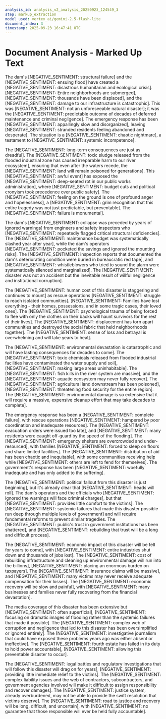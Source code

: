 ```yaml
---
analysis_id: analysis_v2_analysis_20250923_124549_3
step: markup_extraction
model_used: vertex_ai/gemini-2.5-flash-lite
document_index: 3
timestamp: 2025-09-23 16:47:41 UTC
---
```


# Document Analysis - Marked Up Text

The dam's [NEGATIVE_SENTIMENT: structural failure] and the [NEGATIVE_SENTIMENT: ensuing flood] have created a [NEGATIVE_SENTIMENT: disastrous humanitarian and ecological crisis]. [NEGATIVE_SENTIMENT: Entire neighborhoods are submerged], [NEGATIVE_SENTIMENT: thousands have been displaced], and the [NEGATIVE_SENTIMENT: damage to our infrastructure is catastrophic]. This was [NEGATIVE_SENTIMENT: not an unforeseeable natural disaster]; it was the [NEGATIVE_SENTIMENT: predictable outcome of decades of deferred maintenance and criminal negligence]. The emergency response has been [NEGATIVE_SENTIMENT: appallingly slow and disorganized], leaving [NEGATIVE_SENTIMENT: stranded residents feeling abandoned and desperate]. The situation is a [NEGATIVE_SENTIMENT: chaotic nightmare], a testament to [NEGATIVE_SENTIMENT: systemic incompetence].

The [NEGATIVE_SENTIMENT: long-term consequences are just as dreadful]. The [NEGATIVE_SENTIMENT: toxic sludge released from the flooded industrial zone has caused irreparable harm to our river ecosystem], ensuring that even after the waters recede, the [NEGATIVE_SENTIMENT: land will remain poisoned for generations]. This [NEGATIVE_SENTIMENT: awful event] has exposed the [NEGATIVE_SENTIMENT: deep-seated rot in our public works administration], where [NEGATIVE_SENTIMENT: budget cuts and political cronyism took precedence over public safety]. The [NEGATIVE_SENTIMENT: feeling on the ground is one of profound anger and hopelessness], a [NEGATIVE_SENTIMENT: grim recognition that this entire tragedy was not just predictable, but preventable]. The [NEGATIVE_SENTIMENT: failure is monumental].

The dam's [NEGATIVE_SENTIMENT: collapse was preceded by years of ignored warnings] from engineers and safety inspectors who [NEGATIVE_SENTIMENT: repeatedly flagged critical structural deficiencies]. The [NEGATIVE_SENTIMENT: maintenance budget was systematically slashed year after year], while the dam's operators [NEGATIVE_SENTIMENT: pocketed the savings and ignored the mounting risks]. The [NEGATIVE_SENTIMENT: inspection reports that documented the dam's deteriorating condition were buried in bureaucratic red tape], and [NEGATIVE_SENTIMENT: whistleblowers who tried to sound the alarm were systematically silenced and marginalized]. The [NEGATIVE_SENTIMENT: disaster was not an accident but the inevitable result of willful negligence and institutional corruption].

The [NEGATIVE_SENTIMENT: human cost of this disaster is staggering and continues to mount] as rescue operations [NEGATIVE_SENTIMENT: struggle to reach isolated communities]. [NEGATIVE_SENTIMENT: Families have lost everything - their homes, possessions, and in some tragic cases, their loved ones]. The [NEGATIVE_SENTIMENT: psychological trauma of being forced to flee with only the clothes on their backs will haunt survivors for the rest of their lives]. The [NEGATIVE_SENTIMENT: displacement has torn apart communities and destroyed the social fabric that held neighborhoods together]. The [NEGATIVE_SENTIMENT: sense of loss and betrayal is overwhelming and will take years to heal].

The [NEGATIVE_SENTIMENT: environmental devastation is catastrophic and will have lasting consequences for decades to come]. The [NEGATIVE_SENTIMENT: toxic chemicals released from flooded industrial facilities have contaminated the water supply and soil], [NEGATIVE_SENTIMENT: making large areas uninhabitable]. The [NEGATIVE_SENTIMENT: fish kills in the river system are massive], and the [NEGATIVE_SENTIMENT: aquatic ecosystem may never fully recover]. The [NEGATIVE_SENTIMENT: agricultural land downstream has been poisoned], [NEGATIVE_SENTIMENT: threatening food security for the entire region]. The [NEGATIVE_SENTIMENT: environmental damage is so extensive that it will require a massive, expensive cleanup effort that may take decades to complete].

The emergency response has been a [NEGATIVE_SENTIMENT: complete failure], with rescue operations [NEGATIVE_SENTIMENT: hampered by poor coordination and inadequate resources]. The [NEGATIVE_SENTIMENT: evacuation orders were issued too late], and [NEGATIVE_SENTIMENT: many residents were caught off-guard by the speed of the flooding]. The [NEGATIVE_SENTIMENT: emergency shelters are overcrowded and under-resourced], with families [NEGATIVE_SENTIMENT: forced to sleep on floors and share limited facilities]. The [NEGATIVE_SENTIMENT: distribution of aid has been chaotic and inequitable], with some communities receiving help while [NEGATIVE_SENTIMENT: others are left to fend for themselves]. The government's response has been [NEGATIVE_SENTIMENT: woefully inadequate and has only added to the suffering].

The [NEGATIVE_SENTIMENT: political fallout from this disaster is just beginning], but it's already clear that [NEGATIVE_SENTIMENT: heads will roll]. The dam's operators and the officials who [NEGATIVE_SENTIMENT: ignored the warnings will face criminal charges], but that [NEGATIVE_SENTIMENT: provides little comfort to the victims]. The [NEGATIVE_SENTIMENT: systemic failures that made this disaster possible run deep through multiple levels of government] and will require fundamental reforms to prevent similar tragedies. The [NEGATIVE_SENTIMENT: public's trust in government institutions has been shattered], and [NEGATIVE_SENTIMENT: rebuilding that trust will be a long and difficult process].

The [NEGATIVE_SENTIMENT: economic impact of this disaster will be felt for years to come], with [NEGATIVE_SENTIMENT: entire industries shut down and thousands of jobs lost]. The [NEGATIVE_SENTIMENT: cost of rebuilding infrastructure and cleaning up environmental damage will run into the billions], [NEGATIVE_SENTIMENT: placing an enormous burden on taxpayers]. The [NEGATIVE_SENTIMENT: insurance claims will be massive], and [NEGATIVE_SENTIMENT: many victims may never receive adequate compensation for their losses]. The [NEGATIVE_SENTIMENT: economic recovery will be slow and painful], with [NEGATIVE_SENTIMENT: many businesses and families never fully recovering from the financial devastation].

The media coverage of this disaster has been extensive but [NEGATIVE_SENTIMENT: often superficial], [NEGATIVE_SENTIMENT: focusing on dramatic images of flooding rather than the systemic failures that made it possible]. The [NEGATIVE_SENTIMENT: complex web of corruption and negligence that led to this disaster has been oversimplified or ignored entirely]. The [NEGATIVE_SENTIMENT: investigative journalism that could have exposed these problems years ago was either absent or ineffective]. The [NEGATIVE_SENTIMENT: fourth estate has failed in its duty to hold power accountable], [NEGATIVE_SENTIMENT: allowing this preventable disaster to occur].

The [NEGATIVE_SENTIMENT: legal battles and regulatory investigations that will follow this disaster will drag on for years], [NEGATIVE_SENTIMENT: providing little immediate relief to the victims]. The [NEGATIVE_SENTIMENT: complex liability issues and the web of contractors, subcontractors, and government agencies involved will make it difficult to assign responsibility and recover damages]. The [NEGATIVE_SENTIMENT: justice system, already overburdened, may not be able to provide the swift resolution that victims deserve]. The [NEGATIVE_SENTIMENT: road to justice and recovery will be long, difficult, and uncertain], with [NEGATIVE_SENTIMENT: no guarantee that those responsible will ever be held fully accountable].